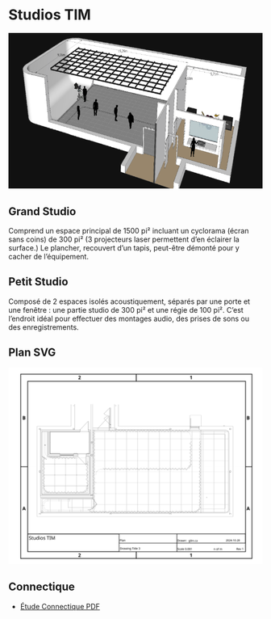 # Studios TIM

![Studio Sketch](./reference/image.png)

## Grand Studio

Comprend un espace principal de 1500 pi² incluant un cyclorama (écran sans coins) de 300 pi² (3 projecteurs laser permettent d’en éclairer la surface.) Le plancher, recouvert d’un tapis, peut-être démonté pour y cacher de l’équipement.


## Petit Studio

Composé de 2 espaces isolés acoustiquement, séparés par une porte et une fenêtre : une partie studio de 300 pi² et une régie de 100 pi². C’est l’endroit idéal pour effectuer des montages audio, des prises de sons ou des enregistrements.


## Plan SVG

![Studio SVG](./reference/studios.svg)


## Connectique

* [Étude Connectique PDF](/reference/STUDIOS_TIM_etude_conectique_rev1.pdf)